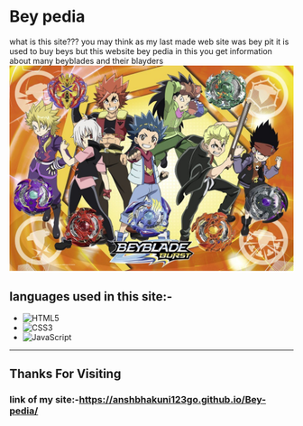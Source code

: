 # Bey pedia
what is this site??? you may think as my last made web site was bey pit it is used to buy beys but this website bey pedia in this you get information about many beyblades and their blayders
![alt text](2.jpg)
## languages used in this site:-
- ![HTML5](https://img.shields.io/badge/html5-%23E34F26.svg?style=for-the-badge&logo=html5&logoColor=white)
- ![CSS3](https://img.shields.io/badge/css3-%231572B6.svg?style=for-the-badge&logo=css3&logoColor=white)
- ![JavaScript](https://img.shields.io/badge/javascript-%23323330.svg?style=for-the-badge&logo=javascript&logoColor=%23F7DF1E)
---
## Thanks For Visiting

### link of my site:-https://anshbhakuni123go.github.io/Bey-pedia/
